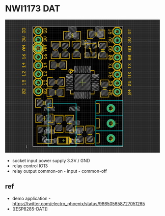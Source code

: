 
# NWI1173 DAT 

![](26-46-14-07-06-2023.png)


- socket input power supply 3.3V / GND 
- relay control IO13 
- relay output common-on - input - common-off



## ref 
- demo application - https://twitter.com/electro_phoenix/status/986505658727051265
- [[ESP8285-DAT]]

